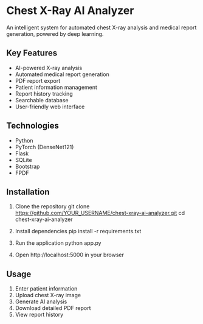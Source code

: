 # Chest X-Ray AI Analyzer

An intelligent system for automated chest X-ray analysis and medical report generation, powered by deep learning.

## Key Features
- AI-powered X-ray analysis
- Automated medical report generation
- PDF report export
- Patient information management
- Report history tracking
- Searchable database
- User-friendly web interface

## Technologies
- Python
- PyTorch (DenseNet121)
- Flask
- SQLite
- Bootstrap
- FPDF

## Installation
1. Clone the repository
   git clone https://github.com/YOUR_USERNAME/chest-xray-ai-analyzer.git
   cd chest-xray-ai-analyzer

2. Install dependencies
   pip install -r requirements.txt

3. Run the application
   python app.py

4. Open http://localhost:5000 in your browser

## Usage
1. Enter patient information
2. Upload chest X-ray image
3. Generate AI analysis
4. Download detailed PDF report
5. View report history

